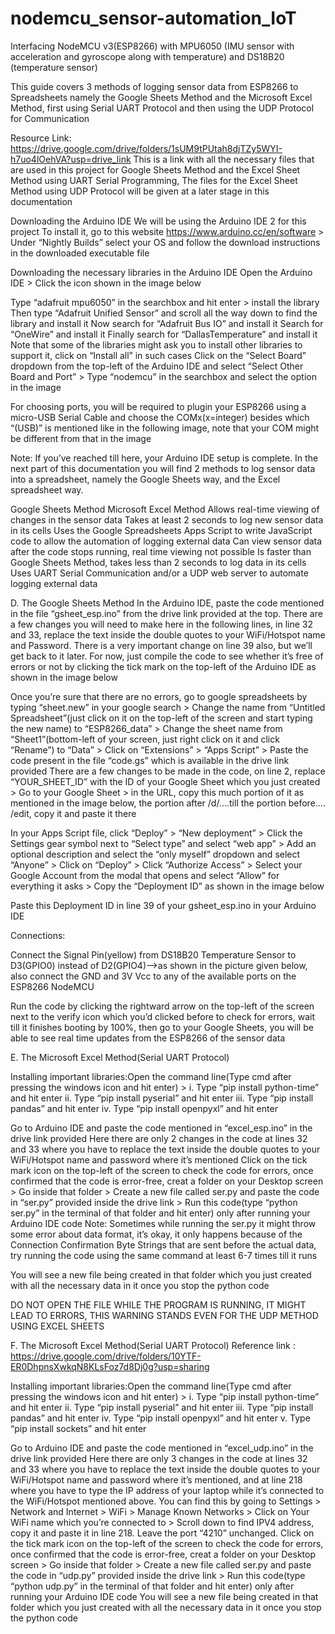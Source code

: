 # nodemcu_sensor-automation_IoT
Interfacing NodeMCU v3(ESP8266) with MPU6050 (IMU sensor with acceleration and gyroscope along with temperature) and DS18B20 (temperature sensor)


This guide covers 3 methods of logging sensor data from ESP8266 to Spreadsheets namely the Google Sheets Method and the Microsoft Excel Method, first using Serial UART Protocol and then using the UDP Protocol for Communication

Resource Link: https://drive.google.com/drive/folders/1sUM9tPUtah8djTZy5WYI-h7uo4lOehVA?usp=drive_link
This is a link with all the necessary files that are used in this project for Google Sheets Method and the Excel Sheet Method using UART Serial Programming, The files for the Excel Sheet Method using UDP Protocol will be given at a later stage in this documentation

Downloading the Arduino IDE
We will be using the Arduino IDE 2 for this project
To install it, go to this website https://www.arduino.cc/en/software > Under “Nightly Builds” select your OS and follow the download instructions in the downloaded executable file

Downloading the necessary libraries in the Arduino IDE
Open the Arduino IDE > Click the icon shown in the image below

Type “adafruit mpu6050” in the searchbox and hit enter > install the library
Then type “Adafruit Unified Sensor” and scroll all the way down to find the library and install it
Now search for “Adafruit Bus IO” and install it
Search for “OneWire” and install it
Finally search for “DallasTemperature” and install it
Note that some of the libraries might ask you to install other libraries to support it, click on “Install all” in such cases
Click on the “Select Board” dropdown from the top-left of the Arduino IDE and select “Select Other Board and Port” > Type “nodemcu” in the searchbox and select the option in the image

For choosing ports, you will be required to plugin your ESP8266 using a micro-USB Serial Cable and choose the COMx(x=integer) besides which “(USB)” is mentioned like in the following image, note that your COM might be different from that in the image


Note: If you’ve reached till here, your Arduino IDE setup is complete. In the next part of this documentation you will find 2 methods to log sensor data into a spreadsheet, namely the Google Sheets way, and the Excel spreadsheet way.


Google Sheets Method
Microsoft Excel Method
Allows real-time viewing of changes in the sensor data
Takes at least 2 seconds to log new sensor data in its cells
Uses the Google Spreadsheets Apps Script to write JavaScript code to allow the automation of logging external data
Can view sensor data after the code stops running, real time viewing not possible
Is faster than Google Sheets Method, takes less than 2 seconds to log data in its cells
Uses UART Serial Communication and/or a UDP web server to automate logging external data



D. The Google Sheets Method
In the Arduino IDE, paste the code mentioned in the file “gsheet_esp.ino” from the drive link provided at the top. There are a few changes you will need to make here in the following lines, in line 32 and 33, replace the text inside the double quotes to your WiFi/Hotspot name and Password. There is a very important change on line 39 also, but we’ll get back to it later. For now, just compile the code to see whether it’s free of errors or not by clicking the tick mark on the top-left of the Arduino IDE as shown in the image below


Once you’re sure that there are no errors, go to google spreadsheets by typing “sheet.new” in your google search > Change the name from “Untitled Spreadsheet”(just click on it on the top-left of the screen and start typing the new name) to “ESP8266_data” > Change the sheet name from “Sheet1”(bottom-left of your screen, just right click on it and click “Rename”) to “Data” > Click on “Extensions” > “Apps Script” > Paste the code present in the file “code.gs” which is available in the drive link provided 
There are a few changes to be made in the code, on line 2, replace “YOUR_SHEET_ID” with the ID of your Google Sheet which you just created > Go to your Google Sheet > in the URL, copy this much portion of it as mentioned in the image below, the portion after /d/….till the portion before…. /edit, copy it and paste it there


In your Apps Script file, click “Deploy” > “New deployment” > Click the Settings gear symbol next to “Select type” and select “web app” > Add an optional description and select the “only myself” dropdown and select “Anyone” > Click on “Deploy” > Click “Authorize Access” > Select your Google Account from the modal that opens and select “Allow” for everything it asks > Copy the “Deployment ID” as shown in the image below

Paste this Deployment ID in line 39 of your gsheet_esp.ino in your Arduino IDE

Connections:

Connect the Signal Pin(yellow) from DS18B20 Temperature Sensor to D3(GPIO0) instead of D2(GPIO4)-->as shown in the picture given below, also connect the GND and 3V Vcc to any of the available ports on the ESP8266 NodeMCU


Run the code by clicking the rightward arrow on the top-left of the screen next to the verify icon which you’d clicked before to check for errors, wait till it finishes booting by 100%, then go to your Google Sheets, you will be able to see real time updates from the ESP8266 of the sensor data

E. The Microsoft Excel Method(Serial UART Protocol)

Installing important libraries:Open the command line(Type cmd after pressing the windows icon and hit enter) > 
i. Type “pip install python-time” and hit enter
ii. Type “pip install pyserial” and hit enter
iii. Type “pip install pandas” and hit enter
iv. Type “pip install openpyxl” and hit enter

Go to Arduino IDE and paste the code mentioned in “excel_esp.ino” in the drive link provided
Here there are only 2 changes in the code at lines 32 and 33 where you have to replace the text inside the double quotes to your WiFi/Hotspot name and password where it’s mentioned
Click on the tick mark icon on the top-left of the screen to check the code for errors, once confirmed that the code is error-free, creat a folder on your Desktop screen > Go inside that folder > Create a new file called ser.py and paste the code in “ser.py” provided inside the drive link > Run this code(type “python ser.py” in the terminal of that folder and hit enter) only after running your Arduino IDE code 
Note: Sometimes while running the ser.py it might throw some error about data format, it’s okay, it only happens because of the Connection Confirmation Byte Strings that are sent before the actual data, try running the code using the same command at least 6-7 times till it runs

You will see a new file being created in that folder which you just created with all the necessary data in it once you stop the python code

DO NOT OPEN THE FILE WHILE THE PROGRAM IS RUNNING, IT MIGHT LEAD TO ERRORS, THIS WARNING STANDS EVEN FOR THE UDP METHOD USING EXCEL SHEETS


F. The Microsoft Excel Method(Serial UART Protocol)
Reference link : https://drive.google.com/drive/folders/10YTF-ER0DhpnsXwkqN8KLsFoz7d8Dj0g?usp=sharing

Installing important libraries:Open the command line(Type cmd after pressing the windows icon and hit enter) > 
i. Type “pip install python-time” and hit enter
ii. Type “pip install pyserial” and hit enter
iii. Type “pip install pandas” and hit enter
iv. Type “pip install openpyxl” and hit enter
v. Type “pip install sockets” and hit enter

Go to Arduino IDE and paste the code mentioned in “excel_udp.ino” in the drive link provided
Here there are only 3 changes in the code at lines 32 and 33 where you have to replace the text inside the double quotes to your WiFi/Hotspot name and password where it’s mentioned, and at line 218 where you have to type the IP address of your laptop while it’s connected to the WiFi/Hotspot mentioned above. You can find this by going to Settings > Network and Internet > WiFi > Manage Known Networks > Click on Your WiFi name which you’re connected to > Scroll down to find IPV4 address, copy it and paste it in line 218. Leave the port “4210” unchanged.
Click on the tick mark icon on the top-left of the screen to check the code for errors, once confirmed that the code is error-free, creat a folder on your Desktop screen > Go inside that folder > Create a new file called ser.py and paste the code in “udp.py” provided inside the drive link > Run this code(type “python udp.py” in the terminal of that folder and hit enter) only after running your Arduino IDE code 
You will see a new file being created in that folder which you just created with all the necessary data in it once you stop the python code
